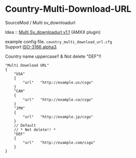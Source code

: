Country-Multi-Download-URL
==========================

SourceMod / Multi sv_downloadurl

Idea :: [Multi Sv_downloadurl v1.1][1] (AMXX plugin)

example config file. ``country_multi_download_url.cfg``  
Support [ISO-3166 alpha3][2]. 

Country name uppercase!! & Not delete "DEF"!!

    "Multi Download URL"
    {
    	"USA"
    	{
    		"url"	"http://example.us/csgo"
    	}
    	"CAN"
    	{
    		"url"	"http://example.ca/csgo"
    	}
    	"JPN"
    	{
    		"url"	"http://example.jp/csgo"
    	}
    	// Default
    	// * Not delete!! *
    	"DEF"
    	{
    		"url"	"http://example.com/csgo"
    	}
    }


  [1]: https://forums.alliedmods.net/showthread.php?p=856637
  [2]: http://www.geonames.org/countries/